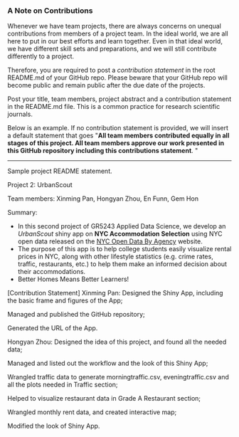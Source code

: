 ### A Note on Contributions

Whenever we have team projects, there are always concerns on unequal contributions from members of a project team. In the ideal world, we are all here to put in our best efforts and learn together. Even in that ideal world, we have different skill sets and preparations, and we will still contribute differently to a project. 

Therefore, you are required to post a *contribution statement* in the root README.md of your GitHub repo. Please beware that your GitHub repo will become public and remain public after the due date of the projects. 

Post your title, team members, project abstract and a contribution statement in the README.md file.  This is a common practice for research scientific journals. 

Below is an example. If no contribution statement is provided, we will insert a default statement that goes "**All team members contributed equally in all stages of this project. All team members approve our work presented in this GitHub repository including this contributions statement**. "

---
Sample project README statement.

Project 2: UrbanScout

Team members: Xinming Pan, Hongyan Zhou, En Funn, Gem Hon

Summary:
+ In this second project of GR5243 Applied Data Science, we develop an *UrbanScout* shiny app on **NYC Accommodation Selection** using NYC open data released on the [NYC Open Data By Agency](https://opendata.cityofnewyork.us/data/) website.
+ The purpose of this app is to help college students easily visualize rental prices in NYC, along with other lifestyle statistics (e.g. crime rates, traffic, restaurants, etc.) to help them make an informed decision about their accommodations.
+ Better Homes Means Better Learners!

[Contribution Statement] 
Xinming Pan: 
Designed the Shiny App, including the basic frame and figures of the App; 

Managed and published the GitHub repository; 

Generated the URL of the App.

Hongyan Zhou: 
Designed the idea of this project, and found all the needed data; 

Managed and listed out the workflow and the look of this Shiny App; 

Wrangled traffic data to generate morningtraffic.csv, eveningtraffic.csv and all the plots needed in Traffic section;

Helped to visualize restaurant data in Grade A Restaurant section;

Wrangled monthly rent data, and created interactive map;

Modified the look of Shiny App.
